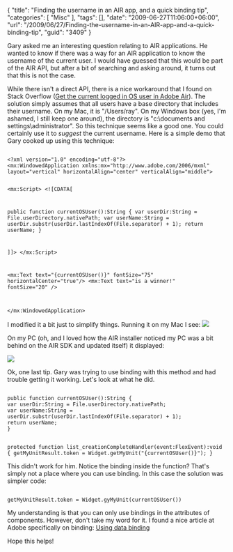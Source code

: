 {
	"title": "Finding the username in an AIR app, and a quick binding tip",
	"categories": [
		"Misc"
	],
	"tags": [],
	"date": "2009-06-27T11:06:00+06:00",
	"url": "/2009/06/27/Finding-the-username-in-an-AIR-app-and-a-quick-binding-tip",
	"guid": "3409"
}

Gary asked me an interesting question relating to AIR applications. He wanted to know if there was a way for an AIR application to know the username of the current user. I would have guessed that this would be part of the AIR API, but after a bit of searching and asking around, it turns out that this is not the case.

While there isn't a direct API, there is a nice workaround that I found on Stack Overflow (<a href="http://stackoverflow.com/questions/1376/get-the-current-logged-in-os-user-in-adobe-air">Get the current logged in OS user in Adobe Air</a>). The solution simply assumes that all users have a base directory that includes their username. On my Mac, it is "/Users/ray". On my Windows box (yes, I'm ashamed, I still keep one around), the directory is "c:\documents and settings\administrator". So this technique seems like a good one. You could certainly use it to <i>suggest</i> the current username. Here is a simple demo that Gary cooked up using this technique:

<code>
&lt;?xml version="1.0" encoding="utf-8"?&gt;
&lt;mx:WindowedApplication xmlns:mx="http://www.adobe.com/2006/mxml" layout="vertical" horizontalAlign="center" verticalAlign="middle"&gt;

&lt;mx:Script&gt;
&lt;![CDATA[

public function currentOSUser():String { 
	var userDir:String = File.userDirectory.nativePath; 
	var userName:String = userDir.substr(userDir.lastIndexOf(File.separator) + 1); 
	return userName; 
}	
	
]]&gt;
&lt;/mx:Script&gt;	

&lt;mx:Text text="{currentOSUser()}" fontSize="75" horizontalCenter="true"/&gt; 
&lt;mx:Text text="is a winner!" fontSize="20" /&gt;

&lt;/mx:WindowedApplication&gt;
</code>

I modified it a bit just to simplify things. Running it on my Mac I see: 
<img src="http://www.raymondcamden.com/images//Picture 167.png">

On my PC (oh, and I loved how the AIR installer noticed my PC was a bit behind on the AIR SDK and updated itself) it displayed:

<img src="http://www.coldfusionjedi.com/images//Picture 243.png">

Ok, one last tip. Gary was trying to use binding with this method and had trouble getting it working. Let's look at what he did.

<code>
public function currentOSUser():String { 
var userDir:String = File.userDirectory.nativePath; 
var userName:String = userDir.substr(userDir.lastIndexOf(File.separator) + 1); 
return userName; 
}

protected function list_creationCompleteHandler(event:FlexEvent):void { 
getMyUnitResult.token = Widget.getMyUnit("{currentOSUser()}"); 
}
</code>

This didn't work for him. Notice the binding inside the function? That's simply not a place where you can use binding. In this case the solution was simpler code:

<code>
getMyUnitResult.token = Widget.gyMyUnit(currentOSUser())
</code>

My understanding is that you can only use bindings in the attributes of components. However, don't take my word for it. I found a nice article at Adobe specifically on binding: <a href="http://www.adobe.com/devnet/flex/quickstart/using_data_binding/">Using data binding</a>

Hope this helps!